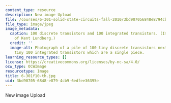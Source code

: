 ```yaml
---
content_type: resource
description: New image Upload
file: /courses/6-301-solid-state-circuits-fall-2010/3bd907056848e8794cb96edfee36395e_6-301f10-th.jpg
file_type: image/jpeg
image_metadata:
  caption: 100 discrete transistors and 100 integrated transistors. (Image courtesy
    of Kent Lundberg.)
  credit: ''
  image-alt: Photograph of a pile of 100 tiny discrete transistors next to an equally
    tiny 100 integrated transistors which are a single piece.
learning_resource_types: []
license: https://creativecommons.org/licenses/by-nc-sa/4.0/
ocw_type: OCWImage
resourcetype: Image
title: 6-301f10-th.jpg
uid: 3bd90705-6848-e879-4cb9-6edfee36395e
---
```

New image Upload